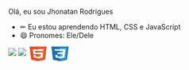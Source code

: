 Olá, eu sou Jhonatan Rodrigues


- ✏ Eu estou aprendendo HTML, CSS e JavaScript
- 😄 Pronomes: Ele/Dele

<img height="180em" src="https://github-readme-stats.vercel.app/api?username=odragonk&show_icons=true&theme=github_dark&include_all_commits=true&count_private=true"/>
  <img height="180em" src="https://github-readme-stats.vercel.app/api/top-langs/?username=odragonk&layout=compact&langs_count=7&theme=github_dark"/>
</div>
<img align="center" alt="Rafa-HTML" height="30" width="40" justify-content="space-between" src="https://raw.githubusercontent.com/devicons/devicon/master/icons/html5/html5-original.svg">
  <img align="center" alt="Rafa-CSS" height="30" width="40" justify-content="space-between" src="https://raw.githubusercontent.com/devicons/devicon/master/icons/css3/css3-original.svg">
